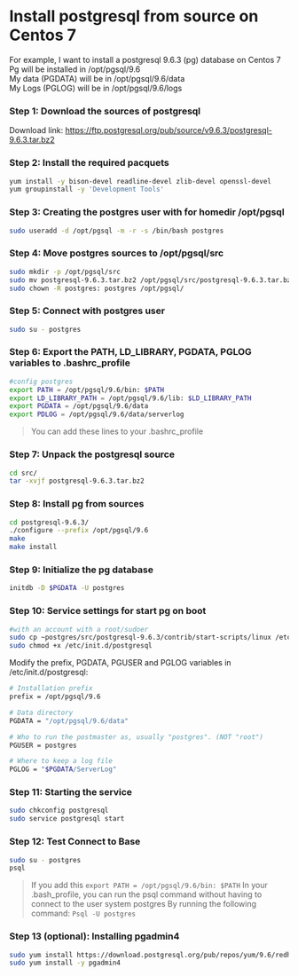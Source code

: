 # Install postgresql from source on Centos 7

For example, I want to install a postgresql 9.6.3 (pg) database on Centos 7 \
Pg will be installed in /opt/pgsql/9.6 \
My data (PGDATA) will be in /opt/pgsql/9.6/data \
My Logs (PGLOG) will be in /opt/pgsql/9.6/logs

### Step 1: Download the sources of postgresql
Download link: https://ftp.postgresql.org/pub/source/v9.6.3/postgresql-9.6.3.tar.bz2

### Step 2: Install the required pacquets
```bash
yum install -y bison-devel readline-devel zlib-devel openssl-devel
yum groupinstall -y 'Development Tools'
```

### Step 3: Creating the postgres user with for homedir /opt/pgsql
```bash
sudo useradd -d /opt/pgsql -m -r -s /bin/bash postgres
```

### Step 4: Move postgres sources to /opt/pgsql/src
```bash
sudo mkdir -p /opt/pgsql/src
sudo mv postgresql-9.6.3.tar.bz2 /opt/pgsql/src/postgresql-9.6.3.tar.bz2
sudo chown -R postgres: postgres /opt/pgsql/
```
### Step 5: Connect with postgres user
```bash
sudo su - postgres
```

### Step 6: Export the PATH, LD\_LIBRARY, PGDATA, PGLOG variables to .bashrc_profile
```bash
#config postgres
export PATH = /opt/pgsql/9.6/bin: $PATH
export LD_LIBRARY_PATH = /opt/pgsql/9.6/lib: $LD_LIBRARY_PATH
export PGDATA = /opt/pgsql/9.6/data
export PDLOG = /opt/pgsql/9.6/data/serverlog
```
> You can add these lines to your .bashrc_profile

### Step 7: Unpack the postgresql source
```bash
cd src/
tar -xvjf postgresql-9.6.3.tar.bz2
```

### Step 8: Install pg from sources
```bash
cd postgresql-9.6.3/
./configure --prefix /opt/pgsql/9.6
make
make install
```

### Step 9: Initialize the pg database
```bash
initdb -D $PGDATA -U postgres
```

### Step 10: Service settings for start pg on boot

```bash
#with an account with a root/sudoer
sudo cp ~postgres/src/postgresql-9.6.3/contrib/start-scripts/linux /etc/init.d/postgresql
sudo chmod +x /etc/init.d/postgresql
```
Modify the prefix, PGDATA, PGUSER and PGLOG variables in /etc/init.d/postgresql:
```bash
# Installation prefix
prefix = /opt/pgsql/9.6

# Data directory
PGDATA = "/opt/pgsql/9.6/data"

# Who to run the postmaster as, usually "postgres". (NOT "root")
PGUSER = postgres

# Where to keep a log file
PGLOG = "$PGDATA/ServerLog"
```

### Step 11: Starting the service
```bash
sudo chkconfig postgresql
sudo service postgresql start
```

### Step 12: Test Connect to Base
```bash
sudo su - postgres
psql
```
> If you add this
> `export PATH = /opt/pgsql/9.6/bin: $PATH`
> In your .bash_profile, you can run the psql command without having to connect to the user system postgres
> By running the following command:
> `Psql -U postgres`

### Step 13 (optional): Installing pgadmin4
```bash
sudo yum install https://download.postgresql.org/pub/repos/yum/9.6/redhat/rhel-7-x86_64/pgdg-centos96-9.6-3.noarch.rpm
sudo yum install -y pgadmin4
```